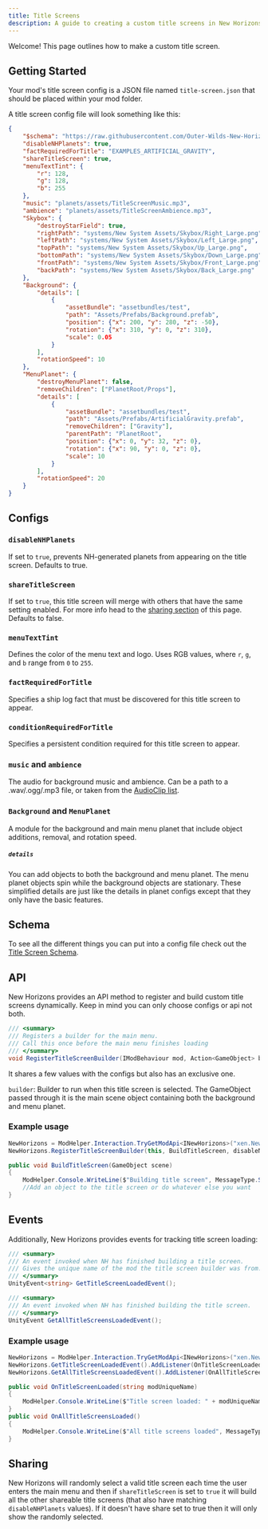 ```yaml
---
title: Title Screens
description: A guide to creating a custom title screens in New Horizons
---
```


Welcome! This page outlines how to make a custom title screen.

## Getting Started

Your mod's title screen config is a JSON file named `title-screen.json` that should be placed within your mod folder.

A title screen config file will look something like this:

```json title="title-screen.json"
{
    "$schema": "https://raw.githubusercontent.com/Outer-Wilds-New-Horizons/new-horizons/main/NewHorizons/Schemas/title_screen_schema.json",
    "disableNHPlanets": true,
    "factRequiredForTitle": "EXAMPLES_ARTIFICIAL_GRAVITY",
    "shareTitleScreen": true,
    "menuTextTint": {
        "r": 128,
        "g": 128,
        "b": 255
    },
    "music": "planets/assets/TitleScreenMusic.mp3",
    "ambience": "planets/assets/TitleScreenAmbience.mp3",
    "Skybox": {
        "destroyStarField": true,
        "rightPath": "systems/New System Assets/Skybox/Right_Large.png",
        "leftPath": "systems/New System Assets/Skybox/Left_Large.png",
        "topPath": "systems/New System Assets/Skybox/Up_Large.png",
        "bottomPath": "systems/New System Assets/Skybox/Down_Large.png",
        "frontPath": "systems/New System Assets/Skybox/Front_Large.png",
        "backPath": "systems/New System Assets/Skybox/Back_Large.png"
    },
    "Background": {
        "details": [
            {
                "assetBundle": "assetbundles/test",
                "path": "Assets/Prefabs/Background.prefab",
                "position": {"x": 200, "y": 280, "z": -50},
                "rotation": {"x": 310, "y": 0, "z": 310},
                "scale": 0.05
            }
        ],
        "rotationSpeed": 10
    },
    "MenuPlanet": {
        "destroyMenuPlanet": false,
        "removeChildren": ["PlanetRoot/Props"],
        "details": [
            {
                "assetBundle": "assetbundles/test",
                "path": "Assets/Prefabs/ArtificialGravity.prefab",
                "removeChildren": ["Gravity"],
                "parentPath": "PlanetRoot",
                "position": {"x": 0, "y": 32, "z": 0},
                "rotation": {"x": 90, "y": 0, "z": 0},
                "scale": 10
            }
        ],
        "rotationSpeed": 20
    }
}
```

## Configs

### `disableNHPlanets`

If set to `true`, prevents NH-generated planets from appearing on the title screen. Defaults to true.

### `shareTitleScreen`

If set to `true`, this title screen will merge with others that have the same setting enabled. For more info head to the [sharing section](#sharing) of this page. Defaults to false.

### `menuTextTint`

Defines the color of the menu text and logo. Uses RGB values, where `r`, `g`, and `b` range from `0` to `255`.

### `factRequiredForTitle`

Specifies a ship log fact that must be discovered for this title screen to appear.

### `conditionRequiredForTitle`

Specifies a persistent condition required for this title screen to appear.

### `music` and `ambience`

The audio for background music and ambience. Can be a path to a .wav/.ogg/.mp3 file, or taken from the [AudioClip list](/reference/audio-enum).

### `Background` and `MenuPlanet`

A module for the background and main menu planet that include object additions, removal, and rotation speed.

##### `details`

You can add objects to both the background and menu planet. The menu planet objects spin while the background objects are stationary.
These simplified details are just like the details in planet configs except that they only have the basic features.

## Schema

To see all the different things you can put into a config file check out the [Title Screen Schema](/schemas/title-screen-schema).

## API

New Horizons provides an API method to register and build custom title screens dynamically. Keep in mind you can only choose configs or api not both.

```csharp title="INewHorizons.cs"
/// <summary>
/// Registers a builder for the main menu.
/// Call this once before the main menu finishes loading
/// </summary>
void RegisterTitleScreenBuilder(IModBehaviour mod, Action<GameObject> builder, bool disableNHPlanets = true, bool shareTitleScreen = false, string conditionRequired = null, string factRequired = null);
```

It shares a few values with the configs but also has an exclusive one.

`builder`: Builder to run when this title screen is selected. The GameObject passed through it is the main scene object containing both the background and menu planet.

### Example usage

```csharp title="YourModBehaviour.cs"
NewHorizons = ModHelper.Interaction.TryGetModApi<INewHorizons>("xen.NewHorizons");
NewHorizons.RegisterTitleScreenBuilder(this, BuildTitleScreen, disableNHPlanets: true, shareTitleScreen: true);
```

```csharp title="YourModBehaviour.cs"
public void BuildTitleScreen(GameObject scene)
{
    ModHelper.Console.WriteLine($"Building title screen", MessageType.Success);
    //Add an object to the title screen or do whatever else you want
}
```

## Events

Additionally, New Horizons provides events for tracking title screen loading:

```csharp title="INewHorizons.cs"
/// <summary>
/// An event invoked when NH has finished building a title screen.
/// Gives the unique name of the mod the title screen builder was from.
/// </summary>
UnityEvent<string> GetTitleScreenLoadedEvent();

/// <summary>
/// An event invoked when NH has finished building the title screen.
/// </summary>
UnityEvent GetAllTitleScreensLoadedEvent();
```

### Example usage

```csharp title="YourModBehaviour.cs"
NewHorizons = ModHelper.Interaction.TryGetModApi<INewHorizons>("xen.NewHorizons");
NewHorizons.GetTitleScreenLoadedEvent().AddListener(OnTitleScreenLoaded);
NewHorizons.GetAllTitleScreensLoadedEvent().AddListener(OnAllTitleScreensLoaded);
```

```csharp title="YourModBehaviour.cs"
public void OnTitleScreenLoaded(string modUniqueName)
{
    ModHelper.Console.WriteLine($"Title screen loaded: " + modUniqueName, MessageType.Success);
}
public void OnAllTitleScreensLoaded()
{
    ModHelper.Console.WriteLine($"All title screens loaded", MessageType.Success);
}
```

## Sharing

New Horizons will randomly select a valid title screen each time the user enters the main menu and then if `shareTitleScreen` is set to `true` it will build all the other shareable title screens (that also have matching `disableNHPlanets` values). If it doesn't have share set to true then it will only show the randomly selected.
